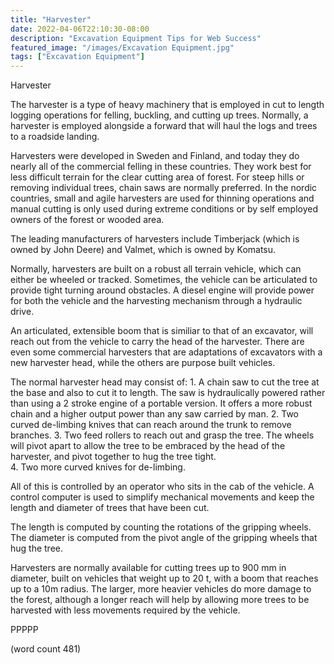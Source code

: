 ```yaml
---
title: "Harvester"
date: 2022-04-06T22:10:30-08:00
description: "Excavation Equipment Tips for Web Success"
featured_image: "/images/Excavation Equipment.jpg"
tags: ["Excavation Equipment"]
---
```


Harvester

The harvester is a type of heavy machinery that is
employed in cut to length logging operations for
felling, buckling, and cutting up trees. Normally,
a harvester is employed alongside a forward that
will haul the logs and trees to a roadside landing.

Harvesters were developed in Sweden and Finland,
and today they do nearly all of the commercial
felling in these countries.  They work best for 
less difficult terrain for the clear cutting area
of forest.  For steep hills or removing individual
trees, chain saws are normally preferred.  In
the nordic countries, small and agile harvesters
are used for thinning operations and manual cutting
is only used during extreme conditions or by self
employed owners of the forest or wooded area.

The leading manufacturers of harvesters include
Timberjack (which is owned by John Deere) and 
Valmet, which is owned by Komatsu.

Normally, harvesters are built on a robust all
terrain vehicle, which can either be wheeled or
tracked.  Sometimes, the vehicle can be articulated
to provide tight turning around obstacles.  A 
diesel engine will provide power for both the 
vehicle and the harvesting mechanism through a
hydraulic drive.  

An articulated, extensible boom that is similiar
to that of an excavator, will reach out from the
vehicle to carry the head of the harvester.  There
are even some commercial harvesters that are 
adaptations of excavators with a new harvester 
head, while the others are purpose built vehicles.

The normal harvester head may consist of:
	1.  A chain saw to cut the tree at the
base and also to cut it to length.  The saw is
hydraulically powered rather than using a 2 stroke
engine of a portable version.  It offers a more
robust chain and a higher output power than any
saw carried by man.
	2.  Two curved de-limbing knives that can
reach around the trunk to remove branches.
	3.  Two feed rollers to reach out and grasp
the tree.  The wheels will pivot apart to allow
the tree to be embraced by the head of the harvester,
and pivot together to hug the tree tight.  
	4.  Two more curved knives for de-limbing.

All of this is controlled by an operator who sits
in the cab of the vehicle.  A control computer is
used to simplify mechanical movements and keep the
length and diameter of trees that have been cut.

The length is computed by counting the rotations
of the gripping wheels.  The diameter is computed
from the pivot angle of the gripping wheels that
hug the tree.  

Harvesters are normally available for cutting trees
up to 900 mm in diameter, built on vehicles that
weight up to 20 t, with a boom that reaches up to
a 10m radius.  The larger, more heavier vehicles
do more damage to the forest, although a longer 
reach will help by allowing more trees to be
harvested with less movements required by the
vehicle.

PPPPP

(word count 481)
